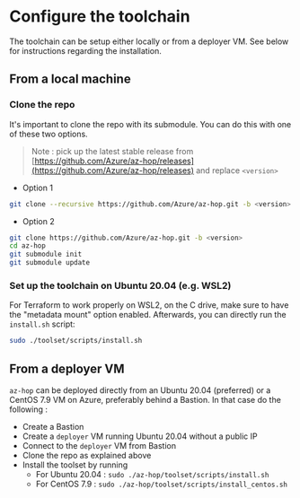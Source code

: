 # Configure the toolchain
The toolchain can be setup either locally or from a deployer VM. See below for instructions regarding the installation.

## From a local machine
### Clone the repo
It's important to clone the repo with its submodule. You can do this with one of these two options.

> Note : pick up the latest stable release from [https://github.com/Azure/az-hop/releases](https://github.com/Azure/az-hop/releases) and replace `<version>`

- Option 1
```bash
git clone --recursive https://github.com/Azure/az-hop.git -b <version>
```
 
- Option 2
```bash
git clone https://github.com/Azure/az-hop.git -b <version>
cd az-hop
git submodule init
git submodule update
```

### Set up the toolchain on Ubuntu 20.04 (e.g. WSL2)
For Terraform to work properly on  WSL2, on the C drive, make sure to have the "metadata mount" option enabled.
Afterwards, you can directly run the `install.sh`  script: 

```bash
sudo ./toolset/scripts/install.sh
```

## From a deployer VM
`az-hop` can be deployed directly from an Ubuntu 20.04 (preferred) or a CentOS 7.9 VM on Azure, preferably behind a Bastion.
In that case do the following :

- Create a Bastion
- Create a `deployer` VM running Ubuntu 20.04 without a public IP
- Connect to the `deployer` VM from Bastion
- Clone the repo as explained above
- Install the toolset by running 
  - For Ubuntu 20.04 : `sudo ./az-hop/toolset/scripts/install.sh`
  - For CentOS 7.9 : `sudo ./az-hop/toolset/scripts/install_centos.sh`
